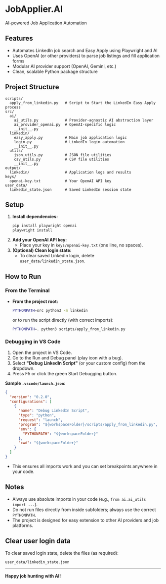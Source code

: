 # JobApplier.AI

AI-powered Job Application Automation

## Features
- Automates LinkedIn job search and Easy Apply using Playwright and AI
- Uses OpenAI (or other providers) to parse job listings and fill application forms
- Modular AI provider support (OpenAI, Gemini, etc.)
- Clean, scalable Python package structure

## Project Structure
```
scripts/
  apply_from_linkedin.py   # Script to Start the LinkedIn Easy Apply process
src/
  ai/
    ai_utils.py            # Provider-agnostic AI abstraction layer
    ai_provider_openai.py  # OpenAI-specific logic
    __init__.py
  linkedin/
    easy_apply.py          # Main job application logic
    login.py               # LinkedIn login automation
    __init__.py
  utils/
    json_utils.py          # JSON file utilities
    csv_utils.py           # CSV file utilities
    __init__.py
output/
  linkedin/                # Application logs and results
keys/
  openai-key.txt           # Your OpenAI API key
user_data/
  linkedin_state.json      # Saved LinkedIn session state
```

## Setup
1. **Install dependencies:**
   ```sh
   pip install playwright openai
   playwright install
   ```
2. **Add your OpenAI API key:**
   - Place your key in `keys/openai-key.txt` (one line, no spaces).
3. **(Optional) Clean login state:**
   - To clear saved LinkedIn login, delete `user_data/linkedin_state.json`.

## How to Run
### From the Terminal
- **From the project root:**
  ```sh
  PYTHONPATH=src python3 -m linkedin
  ```
  or to run the script directly (with correct imports):
  ```sh
  PYTHONPATH=. python3 scripts/apply_from_linkedin.py
  ```

### Debugging in VS Code
1. Open the project in VS Code.
2. Go to the Run and Debug panel (play icon with a bug).
3. Select **"Debug LinkedIn Script"** (or your custom config) from the dropdown.
4. Press F5 or click the green Start Debugging button.

**Sample `.vscode/launch.json`:**
```json
{
  "version": "0.2.0",
  "configurations": [
    {
      "name": "Debug LinkedIn Script",
      "type": "python",
      "request": "launch",
      "program": "${workspaceFolder}/scripts/apply_from_linkedin.py",
      "env": {
        "PYTHONPATH": "${workspaceFolder}"
      },
      "cwd": "${workspaceFolder}"
    }
  ]
}
```

- This ensures all imports work and you can set breakpoints anywhere in your code.

## Notes
- Always use absolute imports in your code (e.g., `from ai.ai_utils import ...`).
- Do not run files directly from inside subfolders; always use the correct `PYTHONPATH`.
- The project is designed for easy extension to other AI providers and job platforms.

## Clear user login data
To clear saved login state, delete the files (as required):
```
user_data/linkedin_state.json
```

---

**Happy job hunting with AI!**
